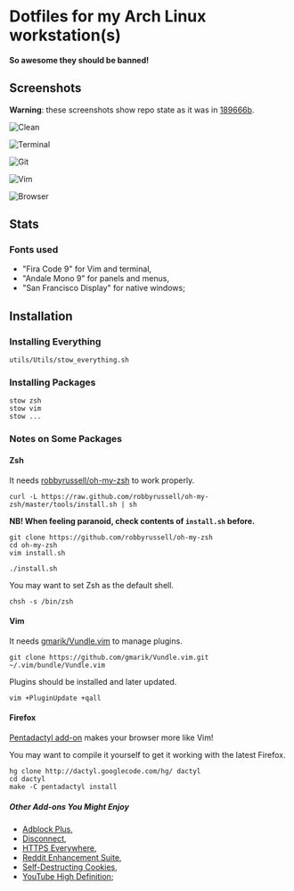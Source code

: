 # Dotfiles for my Arch Linux workstation(s)

**So awesome they should be banned!**

## Screenshots

**Warning**: these screenshots show repo state as it was in [189666b](https://github.com/daGrevis/Dotfiles/tree/189666b).

![Clean](https://github.com/daGrevis/Dotfiles/raw/master/Screenshots/dotfiles-clean.png)

![Terminal](https://raw.githubusercontent.com/daGrevis/Dotfiles/master/Screenshots/dotfiles-terminal.png)

![Git](https://raw.githubusercontent.com/daGrevis/Dotfiles/master/Screenshots/dotfiles-using-git.png)

![Vim](https://raw.githubusercontent.com/daGrevis/Dotfiles/master/Screenshots/dotfiles-vim.png)

![Browser](https://raw.githubusercontent.com/daGrevis/Dotfiles/master/Screenshots/dotfiles-browser.png)

## Stats

### Fonts used

* "Fira Code 9" for Vim and terminal,
* "Andale Mono 9" for panels and menus,
* "San Francisco Display" for native windows;

## Installation

### Installing Everything

    utils/Utils/stow_everything.sh

### Installing Packages

    stow zsh
    stow vim
    stow ...

### Notes on Some Packages

#### Zsh

It needs [robbyrussell/oh-my-zsh](https://github.com/robbyrussell/oh-my-zsh) to
work properly.

    curl -L https://raw.github.com/robbyrussell/oh-my-zsh/master/tools/install.sh | sh

**NB! When feeling paranoid, check contents of `install.sh` before.**

    git clone https://github.com/robbyrussell/oh-my-zsh
    cd oh-my-zsh
    vim install.sh

    ./install.sh

You may want to set Zsh as the default shell.

    chsh -s /bin/zsh

#### Vim

It needs [gmarik/Vundle.vim](https://github.com/gmarik/Vundle.vim) to manage
plugins.

    git clone https://github.com/gmarik/Vundle.vim.git ~/.vim/bundle/Vundle.vim

Plugins should be installed and later updated.

    vim +PluginUpdate +qall

#### Firefox

[Pentadactyl add-on](http://5digits.org/home) makes your browser more like Vim!

You may want to compile it yourself to get it working with the latest Firefox.

    hg clone http://dactyl.googlecode.com/hg/ dactyl
    cd dactyl
    make -C pentadactyl install

##### Other Add-ons You Might Enjoy

* [Adblock Plus](https://addons.mozilla.org/En-us/firefox/addon/adblock-plus/),
* [Disconnect](https://addons.mozilla.org/en-us/firefox/addon/disconnect/),
* [HTTPS Everywhere](https://addons.mozilla.org/en-us/firefox/addon/https-everywhere/),
* [Reddit Enhancement Suite](https://addons.mozilla.org/en-US/firefox/addon/reddit-enhancement-suite/),
* [Self-Destructing Cookies](https://addons.mozilla.org/En-us/firefox/addon/self-destructing-cookies/),
* [YouTube High Definition](https://addons.mozilla.org/En-us/firefox/addon/youtube-high-definition/);
